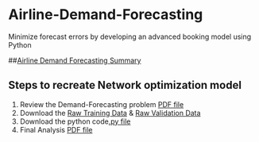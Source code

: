 # Airline-Demand-Forecasting

Minimize forecast errors by developing an advanced booking model using Python

##[Airline Demand Forecasting Summary](https://rawgit.com/analyticswithali/Airline-Demand-Forecasting/master/Airline%20Demand%20Forecasting%20Summary.pdf)

## Steps to recreate Network optimization model
1. Review the Demand-Forecasting problem [PDF file](https://rawgit.com/analyticswithali/Airline-Demand-Forecasting/master/Airline%20Demand%20Forecasting%20Summary.pdf)
2. Download the [Raw Training Data](https://github.com/analyticswithali/Airline-Demand-Forecasting/blob/master/airline_booking_trainingData.csv) & [Raw Validation Data](https://github.com/analyticswithali/Airline-Demand-Forecasting/blob/master/airline_booking_validationData_revised.csv)
3. Download the python code[.py file](https://rawgit.com/analyticswithali/Airline-Demand-Forecasting/master/Airline%20Demand%20Forecasting%20Python%20Code.py)
5. Final Analysis [PDF file](https://rawgit.com/analyticswithali/Airline-Demand-Forecasting/master/Airline%20Demand%20Forecasting%20Summary.pdf)
